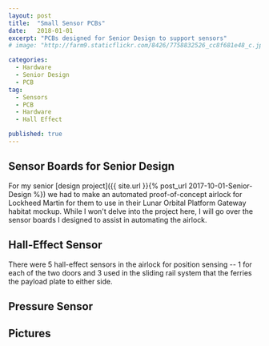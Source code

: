 ```yaml
---
layout: post
title:  "Small Sensor PCBs"
date:   2018-01-01
excerpt: "PCBs designed for Senior Design to support sensors"
# image: "http://farm9.staticflickr.com/8426/7758832526_cc8f681e48_c.jpg"

categories:
  - Hardware
  - Senior Design
  - PCB
tag:
  - Sensors
  - PCB
  - Hardware
  - Hall Effect

published: true
---
```

## Sensor Boards for Senior Design
For my senior [design project]({{ site.url }}{% post_url  2017-10-01-Senior-Design %}) we had to make an automated proof-of-concept airlock for Lockheed Martin for them to use in their Lunar Orbital Platform Gateway habitat mockup. While I won't delve into the project here, I will go over the sensor boards I designed to assist in automating the airlock.

## Hall-Effect Sensor
There were 5 hall-effect sensors in the airlock for position sensing -- 1 for each of the two doors and 3 used in the sliding rail system that the ferries the payload plate to either side.



## Pressure Sensor

## Pictures
